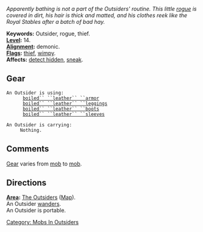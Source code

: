 *Apparently bathing is not a part of the Outsiders' routine. This little
[rogue](:Category:_Rogues "wikilink") is covered in dirt, his hair is
thick and matted, and his clothes reek like the Royal Stables after a
batch of bad hay.*

**Keywords:** Outsider, rogue, thief.  
**[Level](Level "wikilink"):** 14.  
**[Alignment](Alignment "wikilink"):** demonic.  
**[Flags](:Category:_Mob_Types "wikilink"):**
[thief](Thieving_Mobs "wikilink"), [wimpy](Wimpy_Mobs "wikilink").  
**Affects:** [detect hidden](Detect_Hidden "wikilink"),
[sneak](Sneak "wikilink").  

## Gear

`An Outsider is using:`  
<worn on body>`      `[`boiled`` ``leather`` ``armor`](Boiled_Leather_Armor "wikilink")  
<worn on legs>`      `[`boiled`` ``leather`` ``leggings`](Boiled_Leather_Leggings "wikilink")  
<worn on feet>`      `[`boiled`` ``leather`` ``boots`](Boiled_Leather_Boots "wikilink")  
<worn on arms>`      `[`boiled`` ``leather`` ``sleeves`](Boiled_Leather_Sleeves "wikilink")

`An Outsider is carrying:`  
`     Nothing.`

## Comments

[Gear](:Category:_Gear "wikilink") varies from
[mob](:Category:_Mobs "wikilink") to [mob](:Category:_Mobs "wikilink").

## Directions

**[Area](:Category:_Areas "wikilink"):** [The
Outsiders](:Category:_Outsiders "wikilink")
([Map](Outsiders_Map "wikilink")).  
An Outsider [wanders](Wandering_Mobs "wikilink").  
An Outsider is portable.  

[Category: Mobs In Outsiders](Category:_Mobs_In_Outsiders "wikilink")
